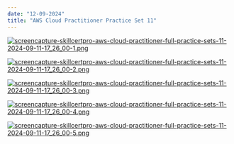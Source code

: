 ```yaml
---
date: "12-09-2024"
title: "AWS Cloud Practitioner Practice Set 11"
---
```

<a href="/blog/images/screencapture-skillcertpro-aws-cloud-practitioner-full-practice-sets-11-2024-09-11-17_26_00-1.png" target="_blank"><img src="/blog/images/screencapture-skillcertpro-aws-cloud-practitioner-full-practice-sets-11-2024-09-11-17_26_00-1.png" alt="screencapture-skillcertpro-aws-cloud-practitioner-full-practice-sets-11-2024-09-11-17_26_00-1.png" /></a>

<a href="/blog/images/screencapture-skillcertpro-aws-cloud-practitioner-full-practice-sets-11-2024-09-11-17_26_00-2.png" target="_blank"><img src="/blog/images/screencapture-skillcertpro-aws-cloud-practitioner-full-practice-sets-11-2024-09-11-17_26_00-2.png" alt="screencapture-skillcertpro-aws-cloud-practitioner-full-practice-sets-11-2024-09-11-17_26_00-2.png" /></a>

<a href="/blog/images/screencapture-skillcertpro-aws-cloud-practitioner-full-practice-sets-11-2024-09-11-17_26_00-3.png" target="_blank"><img src="/blog/images/screencapture-skillcertpro-aws-cloud-practitioner-full-practice-sets-11-2024-09-11-17_26_00-3.png" alt="screencapture-skillcertpro-aws-cloud-practitioner-full-practice-sets-11-2024-09-11-17_26_00-3.png" /></a>

<a href="/blog/images/screencapture-skillcertpro-aws-cloud-practitioner-full-practice-sets-11-2024-09-11-17_26_00-4.png" target="_blank"><img src="/blog/images/screencapture-skillcertpro-aws-cloud-practitioner-full-practice-sets-11-2024-09-11-17_26_00-4.png" alt="screencapture-skillcertpro-aws-cloud-practitioner-full-practice-sets-11-2024-09-11-17_26_00-4.png" /></a>

<a href="/blog/images/screencapture-skillcertpro-aws-cloud-practitioner-full-practice-sets-11-2024-09-11-17_26_00-5.png" target="_blank"><img src="/blog/images/screencapture-skillcertpro-aws-cloud-practitioner-full-practice-sets-11-2024-09-11-17_26_00-5.png" alt="screencapture-skillcertpro-aws-cloud-practitioner-full-practice-sets-11-2024-09-11-17_26_00-5.png" /></a>